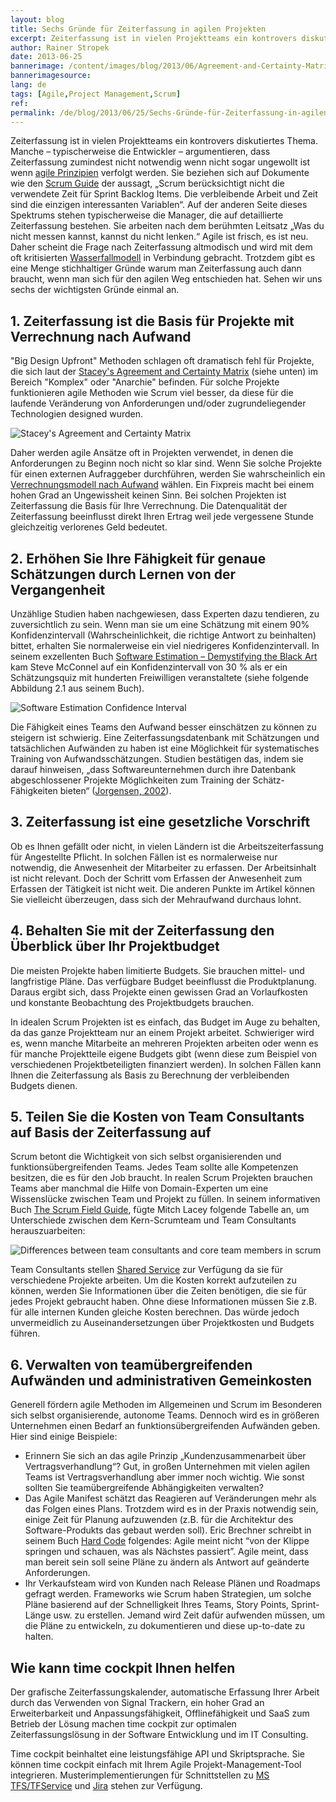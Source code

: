 ```yaml
---
layout: blog
title: Sechs Gründe für Zeiterfassung in agilen Projekten
excerpt: Zeiterfassung ist in vielen Projektteams ein kontrovers diskutiertes Thema. Manche – typischerweise die Entwickler – argumentieren, dass Zeiterfassung nicht notwendig wenn nicht sogar ungewollt ist wenn agile Prinzipe verfolgt werden. Sie beziehen sich auf Dokumente wie den Scrum Guide der aussagt, „Scrum berücksichtigt nicht die verwendete Zeit für Sprint Backlog Items. Die verbleibende Arbeit und Zeit sind die einzigen interessanten Variablen“. Auf der anderen Seite dieses Spektrums stehen typischerweise die Manager, die auf detaillierte Zeiterfassung bestehen. Sie arbeiten nach dem berühmten Leitsatz „Was du nicht messen kannst, kannst du nicht lenken.“ Agile ist frisch, es ist neu. Daher scheint die Frage nach Zeiterfassung altmodisch und wird mit der oft kritisierten Wasserfall-Methode in Verbindung gebracht. Trotzdem gibt es eine Menge stichhaltiger Gründe warum man Zeiterfassung auch dann braucht, wenn man sich für den agilen Weg entschieden hat. Sehen wir uns sechs der wichtigsten Gründe einmal an.
author: Rainer Stropek
date: 2013-06-25
bannerimage: /content/images/blog/2013/06/Agreement-and-Certainty-Matrix.png
bannerimagesource: 
lang: de
tags: [Agile,Project Management,Scrum]
ref: 
permalink: /de/blog/2013/06/25/Sechs-Gründe-für-Zeiterfassung-in-agilen-Projekten
---
```


<p>Zeiterfassung ist in vielen Projektteams ein kontrovers diskutiertes Thema. Manche – typischerweise die Entwickler – argumentieren, dass Zeiterfassung zumindest nicht notwendig wenn nicht sogar ungewollt ist wenn <a href="http://www.agilemanifesto.org/" target="_blank">agile Prinzipien</a> verfolgt werden. Sie beziehen sich auf Dokumente wie den <a href="http://www.scrum.org/Portals/0/Documents/Scrum%20Guides/Scrum_Guide.pdf" target="_blank">Scrum Guide</a> der aussagt, „Scrum berücksichtigt nicht die verwendete Zeit für Sprint Backlog Items. Die verbleibende Arbeit und Zeit sind die einzigen interessanten Variablen“. Auf der anderen Seite dieses Spektrums stehen typischerweise die Manager, die auf detaillierte Zeiterfassung bestehen. Sie arbeiten nach dem berühmten Leitsatz „Was du nicht messen kannst, kannst du nicht lenken.“ Agile ist frisch, es ist neu. Daher scheint die Frage nach Zeiterfassung altmodisch und wird mit dem oft kritisierten <a href="http://de.wikipedia.org/wiki/Wasserfallmodell" target="_blank" title="Wasserfallmodell">Wasserfallmodell</a> in Verbindung gebracht. Trotzdem gibt es eine Menge stichhaltiger Gründe warum man Zeiterfassung auch dann braucht, wenn man sich für den agilen Weg entschieden hat. Sehen wir uns sechs der wichtigsten Gründe einmal an.</p><h2>1. Zeiterfassung ist die Basis für Projekte mit Verrechnung nach Aufwand</h2><p>"Big Design Upfront" Methoden schlagen oft dramatisch fehl für Projekte, die sich laut der <a href="http://blogs.msdn.com/b/jmeier/archive/2010/04/04/rick-stacey-s-agreement-and-certainty-matrix.aspx" target="_blank" title="Ralph Stacey’s Agreement and Certainty Matrix">Stacey's Agreement and Certainty Matrix</a> (siehe unten) im Bereich "Komplex" oder "Anarchie" befinden. Für solche Projekte funktionieren agile Methoden wie Scrum viel besser, da diese für die laufende Veränderung von Anforderungen und/oder zugrundeliegender Technologien designed wurden.</p><p>
  <img src="{{site.baseurl}}/content/images/blog/2013/06/Agreement-and-Certainty-Matrix.png" alt="Stacey's Agreement and Certainty Matrix" title="Stacey's Agreement and Certainty Matrix" />
</p><p>Daher werden agile Ansätze oft in Projekten verwendet, in denen die Anforderungen zu Beginn noch nicht so klar sind. Wenn Sie solche Projekte für einen externen Aufraggeber durchführen, werden Sie wahrscheinlich ein <a href="http://en.wikipedia.org/wiki/Man-hour" target="_blank" title="Person Hours">Verrechnungsmodell nach Aufwand</a> wählen. Ein Fixpreis macht bei einem hohen Grad an Ungewissheit keinen Sinn. Bei solchen Projekten ist Zeiterfassung die Basis für Ihre Verrechnung. Die Datenqualität der Zeiterfassung beeinflusst direkt Ihren Ertrag weil jede vergessene Stunde gleichzeitig verlorenes Geld bedeutet.</p><h2>2. Erhöhen Sie Ihre Fähigkeit für genaue Schätzungen durch Lernen von der Vergangenheit</h2><p>Unzählige Studien haben nachgewiesen, dass Experten dazu tendieren, zu zuversichtlich zu sein. Wenn man sie um eine Schätzung mit einem 90% Konfidenzintervall (Wahrscheinlichkeit, die richtige Antwort zu beinhalten) bittet, erhalten Sie normalerweise ein viel niedrigeres Konfidenzintervall. In seinem exzellenten Buch <a href="https://www.amazon.de/dp/8178531038/ref=as_li_ss_til?tag=timecockpit-21&amp;camp=2906&amp;creative=19474&amp;linkCode=as4&amp;creativeASIN=8178531038&amp;adid=05PVSKAA41PBMC6625YG&amp;" target="_blank">Software Estimation – Demystifying the Black Art</a> kam Steve McConnel auf ein Konfidenzintervall von 30 % als er ein Schätzungsquiz mit hunderten Freiwilligen veranstaltete (siehe folgende Abbildung 2.1 aus seinem Buch).</p><p>
  <img src="{{site.baseurl}}/content/images/blog/2013/06/software-estimation-confidence-interval.png" alt="Software Estimation Confidence Interval" title="Software Estimation Confidence Interval" />
</p><p>Die Fähigkeit eines Teams den Aufwand besser einschätzen zu können zu steigern ist schwierig. Eine Zeiterfassungsdatenbank mit Schätzungen und tatsächlichen Aufwänden zu haben ist eine Möglichkeit für systematisches Training von Aufwandsschätzungen. Studien bestätigen das, indem sie darauf hinweisen, „dass Softwareunternehmen durch ihre Datenbank abgeschlossener Projekte Möglichkeiten zum Training der Schätz-Fähigkeiten bieten“ (<a href="http://simula.no/research/se/publications/SE.4.Joergensen.2004.c/simula_pdf_file" target="_blank" title="A Review of Studies on Expert Estimation of Software Development Effort">Jorgensen, 2002</a>).</p><h2>3. Zeiterfassung ist eine gesetzliche Vorschrift</h2><p>Ob es Ihnen gefällt oder nicht, in vielen Ländern ist die Arbeitszeiterfassung für Angestellte Pflicht. In solchen Fällen ist es normalerweise nur notwendig, die Anwesenheit der Mitarbeiter zu erfassen. Der Arbeitsinhalt ist nicht relevant. Doch der Schritt vom Erfassen der Anwesenheit zum Erfassen der Tätigkeit ist nicht weit. Die anderen Punkte im Artikel können Sie vielleicht überzeugen, dass sich der Mehraufwand durchaus lohnt.</p><h2>4. Behalten Sie mit der Zeiterfassung den Überblick über Ihr Projektbudget</h2><p>Die meisten Projekte haben limitierte Budgets. Sie brauchen mittel- und langfristige Pläne. Das verfügbare Budget beeinflusst die Produktplanung. Daraus ergibt sich, dass Projekte einen gewissen Grad an Vorlaufkosten und konstante Beobachtung des Projektbudgets brauchen.</p><p>In idealen Scrum Projekten ist es einfach, das Budget im Auge zu behalten, da das ganze Projektteam nur an einem Projekt arbeitet. Schwieriger wird es, wenn manche Mitarbeite an mehreren Projekten arbeiten oder wenn es für manche Projektteile eigene Budgets gibt (wenn diese zum Beispiel von verschiedenen Projektbeteiligten finanziert werden). In solchen Fällen kann Ihnen die Zeiterfassung als Basis zu Berechnung der verbleibenden Budgets dienen.</p><h2>5. Teilen Sie die Kosten von Team Consultants auf Basis der Zeiterfassung auf</h2><p>Scrum betont die Wichtigkeit von sich selbst organisierenden und funktionsübergreifenden Teams. Jedes Team sollte alle Kompetenzen besitzen, die es für den Job braucht. In realen Scrum Projekten brauchen Teams aber manchmal die Hilfe von Domain-Experten um eine Wissenslücke zwischen Team und Projekt zu füllen. In seinem informativen Buch <a href="https://www.amazon.de/dp/0321554159/ref=as_li_ss_til?tag=timecockpit-21&amp;camp=2906&amp;creative=19474&amp;linkCode=as4&amp;creativeASIN=0321554159&amp;adid=09ZBE9NAF1BBT7PCZK5D&amp;" title="The Scrum Field Guide" target="_blank">The Scrum Field Guide</a>, fügte Mitch Lacey folgende Tabelle an, um Unterschiede zwischen dem Kern-Scrumteam und Team Consultants herauszuarbeiten:</p><p>
  <img src="{{site.baseurl}}/content/images/blog/2013/06/scrum-roles-benefits-and-downsides.png" alt="Differences between team consultants and core team members in scrum" title="Differences between team consultants and core team members in scrum" />
</p><p>Team Consultants stellen <a href="http://en.wikipedia.org/wiki/Shared_services" title="Shared Services" target="_blank">Shared Service</a> zur Verfügung da sie für verschiedene Projekte arbeiten. Um die Kosten korrekt aufzuteilen zu können, werden Sie Informationen über die Zeiten benötigen, die sie für jedes Projekt gebraucht haben. Ohne diese Informationen müssen Sie z.B. für alle internen Kunden gleiche Kosten berechnen. Das würde jedoch unvermeidlich zu Auseinandersetzungen über Projektkosten und Budgets führen. </p><h2>6. Verwalten von teamübergreifenden Aufwänden und administrativen Gemeinkosten<span class="Apple-tab-span"></span><br /></h2><p>Generell fördern agile Methoden im Allgemeinen und Scrum im Besonderen sich selbst organisierende, autonome Teams. Dennoch wird es in größeren Unternehmen einen Bedarf an funktionsübergreifenden Aufwänden geben. Hier sind einige Beispiele:</p><ul>
  <li>Erinnern Sie sich an das agile Prinzip „Kundenzusammenarbeit über Vertragsverhandlung“? Gut, in großen Unternehmen mit vielen agilen Teams ist Vertragsverhandlung aber immer noch wichtig. Wie sonst sollten Sie teamübergreifende Abhängigkeiten verwalten?</li>
  <li>Das Agile Manifest schätzt das Reagieren auf Veränderungen mehr als das Folgen eines Plans. Trotzdem wird es in der Praxis notwendig sein, einige Zeit für Planung aufzuwenden (z.B. für die Architektur des Software-Produkts das gebaut werden soll). Eric Brechner schreibt in seinem Buch <a href="https://www.amazon.de/dp/0735661707/ref=as_li_ss_til?tag=timecockpit-21&amp;camp=2906&amp;creative=19474&amp;linkCode=as4&amp;creativeASIN=0735661707&amp;adid=1VJGP7ECSSFQAHD5VSDZ&amp;" title="Eric Brechner's Hard Code" target="_blank">Hard Code</a> folgendes: Agile meint nicht “von der Klippe springen und schauen, was als Nächstes passiert”. Agile meint, dass man bereit sein soll seine Pläne zu ändern als Antwort auf geänderte Anforderungen. </li>
  <li>Ihr Verkaufsteam wird von Kunden nach Release Plänen und Roadmaps gefragt werden. Frameworks wie Scrum haben Strategien, um solche Pläne basierend auf der Schnelligkeit Ihres Teams, Story Points, Sprint-Länge usw. zu erstellen. Jemand wird Zeit dafür aufwenden müssen, um die Pläne zu entwickeln, zu dokumentieren und diese up-to-date zu halten.</li>
</ul><h2>Wie kann time cockpit Ihnen helfen</h2><p>Der grafische Zeiterfassungskalender, automatische Erfassung Ihrer Arbeit durch das Verwenden von Signal Trackern, ein hoher Grad an Erweiterbarkeit und Anpassungsfähigkeit, Offlinefähigkeit und SaaS zum Betrieb der Lösung machen time cockpit zur optimalen Zeiterfassungslösung in der Software Entwicklung und im IT Consulting.</p><p>Time cockpit beinhaltet eine leistungsfähige API und Skriptsprache. Sie können time cockpit einfach mit Ihrem Agile Projekt-Management-Tool integrieren. Musterimplementierungen für Schnittstellen zu <a href="http://www.timecockpit.com/blog/2013/05/31/TFS-Work-Items-as-Time-Cockpit-Tasks" target="_blank" title="TFS Work Items als Tätigkeiten in time cockpit">MS TFS/TFService</a> und <a href="http://www.timecockpit.com/blog/2013/04/30/Importing-JIRA-Issues-as-Time-Cockpit-Tasks" target="_blank" title="Import von JIRA Tasks in time cockpit">Jira</a> stehen zur Verfügung.</p>